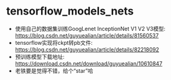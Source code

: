 # tensorflow_models_nets

- 使用自己的数据集训练GoogLenet InceptionNet V1 V2 V3模型: 
  https://blog.csdn.net/guyuealian/article/details/81560537
- tensorflow实现将ckpt转pb文件:
  https://blog.csdn.net/guyuealian/article/details/82218092
- 预训练模型下载地址:
  https://download.csdn.net/download/guyuealian/10610847
- 老铁要是觉得不错，给个“star”哈
